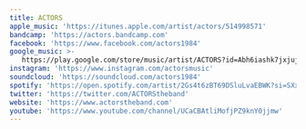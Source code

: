```yaml
---
title: ACTORS
apple_music: 'https://itunes.apple.com/artist/actors/514998571'
bandcamp: 'https://actors.bandcamp.com'
facebook: 'https://www.facebook.com/actors1984'
google_music: >-
   https://play.google.com/store/music/artist/ACTORS?id=Abh6iashk7jxjuj527a3z6fgrh4
instagram: 'https://www.instagram.com/actorsmusic'
soundcloud: 'https://soundcloud.com/actors1984'
spotify: 'https://open.spotify.com/artist/2Gs4t6zBT69DSluLvaEBWK?si=SXxgx1ppRweMyHLfzEmb6w'
twitter: 'https://twitter.com/ACTORStheband'
website: 'https://www.actorstheband.com'
youtube: 'https://www.youtube.com/channel/UCaCBAtliMofjPZ9knY0jjmw'
---
```

